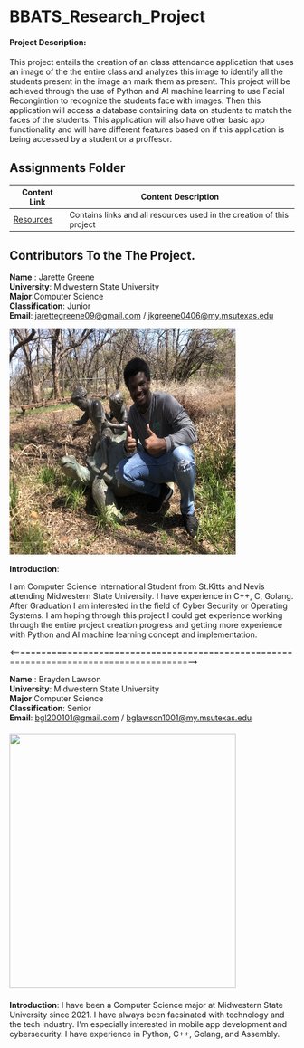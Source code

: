 # BBATS_Research_Project
#### Project Description: 
<p>This project entails the creation of an class attendance application that uses an image of the the entire class and analyzes this image to identify all the 
students present in the image an mark them as present. This project will be achieved through the use of Python and AI machine learning to use Facial Recongintion to recognize the students face with images. Then this application will access a database containing data on students to match the faces of the students. This application will also have other basic app functionality and will have different features based on if this application is being accessed by a student or a proffesor.  </p>

##  Assignments Folder

| Content Link | Content Description |
| ----------- | ---------------------- |
|[Resources]()            | Contains links and all resources used in the creation of this project|


## Contributors To the The Project.

**Name** : Jarette Greene <br>
**University**: Midwestern State University<br>
**Major**:Computer Science  <br>
**Classification**: Junior <br> 
**Email**: jarettegreene09@gmail.com / jkgreene0406@my.msutexas.edu<br>

<img src="https://github.com/Jarette/Images/blob/main/IMG_9755.jpeg" width="400" height="400">

**Introduction**: 
<p>I am Computer Science International Student from St.Kitts and Nevis attending Midwestern State University. I have experience in C++, C, Golang. 
After Graduation I am interested in the field of Cyber Security or Operating Systems. I am hoping through this project I could get experience working 
through the entire project creation progress and getting more experience with Python and AI machine learning concept and implementation. </p>

<==========================================================================================>

**Name** : Brayden Lawson <br>
**University**: Midwestern State University<br>
**Major**:Computer Science  <br>
**Classification**: Senior <br> 
**Email**: bgl200101@gmail.com / bglawson1001@my.msutexas.edu<br>
#### <img src="https://user-images.githubusercontent.com/122930732/213792198-2ec0a7e9-3401-499d-8e7d-353c619e63b9.jpg" width="400" height="450">
**Introduction**: I have been a Computer Science major at Midwestern State University since 2021. I have always been facsinated with technology and the tech industry. I'm especially interested in mobile app development and cybersecurity. I have experience in Python, C++, Golang, and Assembly.




